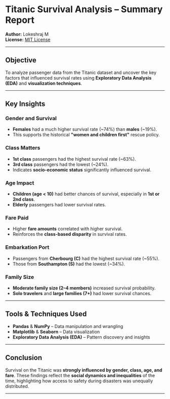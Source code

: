 # Titanic Survival Analysis – Summary Report

**Author:** Lokeshraj M  
**License:** [MIT License](LICENSE)

---

## Objective

To analyze passenger data from the Titanic dataset and uncover the key factors that influenced survival rates using **Exploratory Data Analysis (EDA)** and **visualization techniques**.

---

##  Key Insights

### Gender and Survival
- **Females** had a much higher survival rate (~74%) than **males** (~19%).
- This supports the historical **"women and children first"** rescue policy.

### Class Matters
- **1st class** passengers had the highest survival rate (~63%).
- **3rd class** passengers had the lowest (~24%).
- Indicates **socio-economic status** significantly influenced survival.

###  Age Impact
- **Children (age < 10)** had better chances of survival, especially in **1st or 2nd class**.
- **Elderly** passengers had lower survival rates.

### Fare Paid
- Higher **fare amounts** correlated with higher survival.
- Reinforces the **class-based disparity** in survival rates.

###  Embarkation Port
- Passengers from **Cherbourg (C)** had the highest survival rate (~55%).
- Those from **Southampton (S)** had the lowest (~34%).

### Family Size
- **Moderate family size (2–4 members)** increased survival probability.
- **Solo travelers** and **large families (7+)** had lower survival chances.

---

## Tools & Techniques Used

- **Pandas** & **NumPy** – Data manipulation and wrangling  
- **Matplotlib** & **Seaborn** – Data visualization  
- **Exploratory Data Analysis (EDA)** – Pattern discovery and insights  

---

##  Conclusion

Survival on the Titanic was **strongly influenced by gender, class, age, and fare**. These findings reflect the **social dynamics and inequalities** of the time, highlighting how access to safety during disasters was unequally distributed.

---



